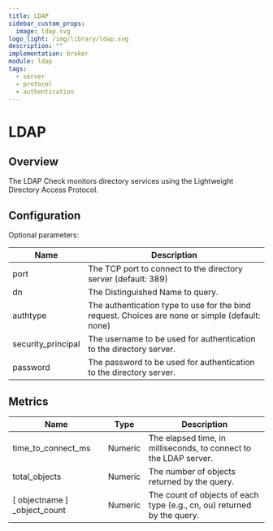 ```yaml
---
title: LDAP
sidebar_custom_props:
  image: ldap.svg
logo_light: /img/library/ldap.svg
description: ""
implementation: broker
module: ldap
tags:
  - server
  - protocol
  - authentication
---
```


# LDAP

## Overview

The LDAP Check monitors directory services using the Lightweight Directory Access Protocol.

## Configuration

Optional parameters:

| Name               | Description                                                                                     |
| ------------------ | ----------------------------------------------------------------------------------------------- |
| port               | The TCP port to connect to the directory server (default: 389)                                  |
| dn                 | The Distinguished Name to query.                                                                |
| authtype           | The authentication type to use for the bind request. Choices are none or simple (default: none) |
| security_principal | The username to be used for authentication to the directory server.                             |
| password           | The password to be used for authentication to the directory server.                             |

## Metrics

| Name                          | Type    | Description                                                             |
| ----------------------------- | ------- | ----------------------------------------------------------------------- |
| time_to_connect_ms            | Numeric | The elapsed time, in milliseconds, to connect to the LDAP server.       |
| total_objects                 | Numeric | The number of objects returned by the query.                            |
| [ objectname ] \_object_count | Numeric | The count of objects of each type (e.g., cn, ou) returned by the query. |
